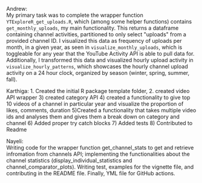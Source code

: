 Andrew:  
My primary task was to complete the wrapper function `YTExploreR_get_uploads.R`, which (among some helper functions) contains `get_monthly_uploads`, my main functionality. This returns a dataframe containing channel activities, partitioned to only select "uploads" from a provided channel ID. I visualized this data as frequency of uploads per month, in a given year, as seen in `visualize_monthly_uploads`, which is toggleable for any year that the YouTube Activity API is able to pull data for. Additionally, I transformed this data and visualized hourly upload activity in `visualize_hourly_patterns`, which showcases the hourly channel upload activity on a 24 hour clock, organized by season (winter, spring, summer, fall). 

Karthiga:  1. Created the initial R package template folder, 2. created video API wrapper 3) created category API 4) created a  functionality to give top 10 videos of a channel in particular year and visualize the proportion of likes, comments, duration 5)Created a functionality that takes multiple video ids and analyses them and gives them a break down on category and channel 6) Added proper try catch blocks 7) Added tests 8) Contributed to Readme

Nayeli:  
Writing code for the wrapper function get_channel_stats to get and retrieve infromation from channels API; implementing the functionalities about the channel statistics 
(display_individual_statistics and channel_comparator_plots). Writing test, examples for the vignette file, and contributing in the README file. Finally, YML file for GitHub actions. 
